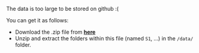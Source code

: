 The data is too large to be stored on github :(

You can get it as follows:

- Download the .zip file from [**here**](https://drive.google.com/open?id=1y62XlW9ovWhUrIg1uXdR09QbXayGEWdt)
- Unzip and extract the folders within this file (named `S1`, ...) in the `/data/` folder.
